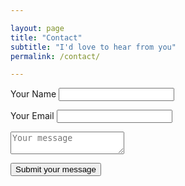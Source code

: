 ```yaml
---

layout: page
title: "Contact"
subtitle: "I'd love to hear from you"
permalink: /contact/

---
```



<form action="https://public.herotofu.com/v1/2bc564f0-0ba9-11ef-9273-c783c4881c17" method="post" accept-charset="UTF-8">
  <p><div>
    <label for="name">Your Name</label>
    <input name="Name" id="name" type="text" required />
  </div></p>
  <p><div>
    <label for="email">Your Email</label>
    <input name="Email" id="email" type="email" required  />
  </div></p>
   <p><div>
    <textarea placeholder="Your message" name="message" type="message" required></textarea>
  </div></p>
  <div>
    <input type="submit" value="Submit your message" />
    <div style="text-indent:-99999px; white-space:nowrap; overflow:hidden; position:absolute;" aria-hidden="true">
      <input type="text" name="_gotcha" tabindex="-1" autocomplete="off" />
    </div>
  </div>
</form>
